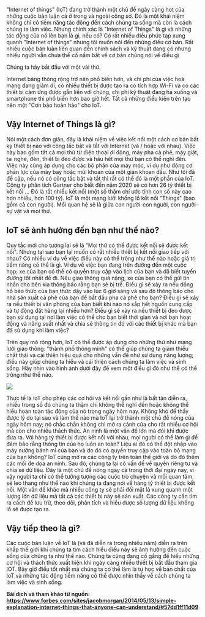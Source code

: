 "Internet of things" (IoT) đang trở thành một chủ đề ngày càng hot của những cuộc bàn luận cả ở trong và ngoài công sở. Đó là một khái niệm không chỉ có tiềm năng tác động đến cách chúng ta sống mà còn là cách chúng ta làm việc. Nhưng chính xác là "Internet of Things" là gì và những tác động của nó lên bạn là gì, nếu có? Có rất nhiều điều phức tạp xung quanh "Internet of things" nhưng tôi muốn nói đến những điều cơ bản. Rất nhiều cuộc bàn luận liên quan đến chính sách và kỹ thuật đang có nhưng nhiều người vẫn chưa thể cố nắm bắt về cơ bản chúng nói về điều gì

Chúng ta hãy bắt đầu với một vài thứ.

Internet băng thông rộng trở nên phổ biến hơn, và chi phí của việc hoà mạng đang giảm đi, có nhiều thiết bị được tạo ra có tích hợp Wi-Fi và có các thiết bị cảm ứng được gắn liền với chúng, chi phí kỹ thuật đang hạ xuống và smartphone thì phổ biến hơn bao giờ hết. Tất cả những điều kiện trên tạo nên một "Cơn bão hoàn hảo" cho IoT.

## Vậy Internet of Things là gì?

Nói một cách đơn giản, đây là khái niệm về việc kết nối một cách cơ bản bất kỳ thiết bị nào với công tắc bật và tắt với Internet (và / hoặc với nhau). Việc này bao gồm tất cả mọi thứ từ điện thoại di động, máy pha cà phê, máy giặt, tai nghe, đèn, thiết bị đeo được và hầu hết mọi thứ bạn có thể nghĩ đến. Việc này cũng áp dụng cho các bộ phận của máy móc, ví dụ như động cơ phản lực của máy bay hoặc mũi khoan của một giàn khoan dầu. Như tôi đã đề cập, nếu nó có công tắc bật và tắt thì rất có thể đó là một phần của IoT. Công ty phân tích Gartner cho biết đến năm 2020 sẽ có hơn 26 tỷ thiết bị kết nối ... Đó là rất nhiều kết nối (một số thậm chí ước tính con số này cao hơn nhiều, hơn 100 tỷ). IoT là một mạng lưới khổng lồ kết nối "Things" (bao gồm cả con người). Mối quan hệ sẽ là giữa con người-con người, con người-sự vật và mọi thứ.

## IoT sẽ ảnh hưởng đến bạn như thế nào?

Quy tắc mới cho tương lai sẽ là "Mọi thứ có thể được kết nối sẽ được kết nối". Nhưng tại sao bạn lại muốn có rất nhiều thiết bị kết nối giao tiếp với nhau? Có nhiều ví dụ về việc điều này có thể trông như thế nào hoặc giá trị tiềm năng có thể là gì. Ví dụ về việc bạn đang trên đường đến một cuộc họp; xe của bạn có thể có quyền truy cập vào lịch của bạn và đã biết tuyến đường tốt nhất để đi. Nếu giao thông quá nặng, xe của bạn có thể gửi tin nhắn cho bên kia thông báo rằng bạn sẽ bị trễ. Điều gì sẽ xảy ra nếu đồng hồ báo thức của bạn thức dậy vào lúc 6 giờ sáng và sau đó thông báo cho nhà sản xuất cà phê của bạn để bắt đầu pha cà phê cho bạn? Điều gì sẽ xảy ra nếu thiết bị văn phòng của bạn biết khi nào nó sắp hết nguồn cung cấp và tự động đặt hàng lại nhiều hơn? Điều gì sẽ xảy ra nếu thiết bị đeo được bạn sử dụng tại nơi làm việc có thể cho bạn biết thời gian và nơi bạn hoạt động và năng suất nhất và chia sẻ thông tin đó với các thiết bị khác mà bạn đã sử dụng khi làm việc?

Trên quy mô rộng hơn, IoT có thể được áp dụng cho những thứ như mạng lưới giao thông: "thành phố thông minh" có thể giúp chúng ta giảm thiểu chất thải và cải thiện hiệu quả cho những vấn đề như sử dụng năng lượng; điều này giúp chúng ta hiểu và cải thiện cách chúng ta làm việc và sinh sống. Hãy nhìn vào hình ảnh dưới đây để xem một điều gì đó như thế có thể trông như thế nào.

![](https://images.viblo.asia/bed6977c-284e-4b0b-85e5-4d3302f72abd.jpg)

Thực tế là IoT cho phép các cơ hội và kết nối gần như là bất tận diễn ra, nhiều trong số đó chúng ta thậm chí không thể nghĩ đến hoặc không thể hiểu hoàn toàn tác động của nó trong ngày hôm nay. Không khó để thấy được lý do tại sao và làm thế nào mà IoT lại trở thành một chủ đề nóng của ngày hôm nay; nó chắc chắn không chỉ mở ra cánh cửa cho rất nhiều cơ hội mà còn cho nhiều thách thức. An ninh là một vấn đề lớn mà đôi khi được đưa ra. Với hàng tỷ thiết bị được kết nối với nhau, mọi người có thể làm gì để đảm bảo rằng thông tin của họ luôn an toàn? Liệu ai đó có thể đột nhập vào máy nướng bánh mì của bạn và do đó có quyền truy cập vào toàn bộ mạng của bạn không? IoT cũng mở ra các công ty trên toàn thế giới và do đó thêm các mối đe dọa an ninh. Sau đó, chúng ta lại có vấn đề về quyền riêng tư và chia sẻ dữ liệu. Đây là một chủ đề nóng ngay cả trong thời đại ngày nay, vì vậy người ta chỉ có thể tưởng tượng các cuộc trò chuyện và mối quan tâm sẽ leo thang như thế nào khi chúng ta đang nói về hàng tỷ thiết bị được kết nối. Một vấn đề khác mà nhiều công ty sẽ phải đối mặt là xung quanh một lượng lớn dữ liệu mà tất cả các thiết bị này sẽ sản xuất. Các công ty cần tìm ra cách để lưu trữ, theo dõi, phân tích và hiểu được số lượng dữ liệu khổng lồ sẽ được tạo ra.

## Vậy tiếp theo là gì?

Các cuộc bàn luận về IoT là (và đã diễn ra trong nhiều năm) diễn ra trên khắp thế giới khi chúng ta tìm cách hiểu điều này sẽ ảnh hưởng đến cuộc sống của chúng ta như thế nào. Chúng ta cũng đang cố gắng để hiểu những cơ hội và thách thức xuất hiện khi ngày càng nhiều thiết bị bắt đầu tham gia IOT. Bây giờ điều tốt nhất mà chúng ta có thể làm là tự học về bản chất của IoT và những tác động tiềm năng có thể được nhìn thấy về cách chúng ta làm việc và sinh sống.

**Bài dịch và tham khảo từ nguồn: https://www.forbes.com/sites/jacobmorgan/2014/05/13/simple-explanation-internet-things-that-anyone-can-understand/#57dd1ff11d09**